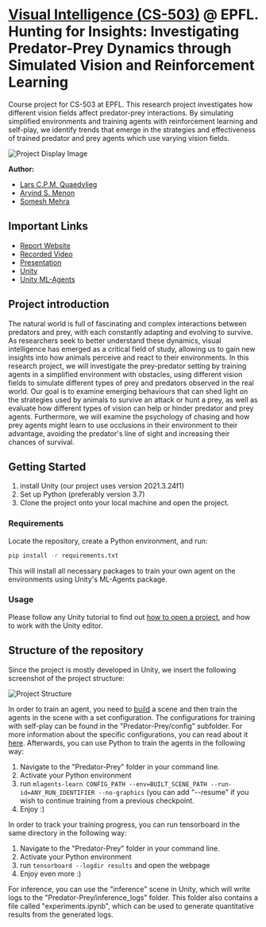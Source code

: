# [Visual Intelligence (CS-503)](https://vilab.epfl.ch/) @ EPFL. Hunting for Insights: Investigating Predator-Prey Dynamics through Simulated Vision and Reinforcement Learning

Course project for CS-503 at EPFL. This research project investigates how different vision fields affect predator-prey interactions. By simulating 
simplified environments and training agents with reinforcement learning and self-play, we identify trends that emerge in the strategies and effectiveness
of trained predator and prey agents which use varying vision fields. 

![Project Display Image](https://imgtr.ee/images/2023/06/01/S2FLI.png)

**Author:** 
- [Lars C.P.M. Quaedvlieg](https://lars-quaedvlieg.github.io/)
- [Arvind S. Menon](https://arvind6599.github.io/)
- [Somesh Mehra](https://vilab.epfl.ch/#prospective)

## Important Links

- [Report Website](https://arvind6599.github.io/PredatorPreyWebsite/) 
- [Recorded Video](https://www.youtube.com/watch?v=K0tJrpMla-o)
- [Presentation](https://docs.google.com/presentation/d/1PcIU6uHoWMkugl5NohnZsoXTvl1WS9NC8TRfWVWeUQM/)
- [Unity](https://unity.com/download)
- [Unity ML-Agents](https://github.com/Unity-Technologies/ml-agents)

## Project introduction

The natural world is full of fascinating and complex interactions between predators and prey, with each constantly adapting and evolving to survive. 
As researchers seek to better understand these dynamics, visual intelligence has emerged as a critical field of study, allowing us to gain 
new insights into how animals perceive and react to their environments. In this research project, we will investigate the prey-predator setting by 
training agents in a simplified environment with obstacles, using different vision fields to simulate different types of prey and predators observed 
in the real world. Our goal is to examine emerging behaviours that can shed light on the strategies used by animals to survive 
an attack or hunt a prey, as well as evaluate how different types of vision can help or hinder predator and prey agents. Furthermore, we will examine 
the psychology of chasing and how prey agents might learn to use occlusions in their environment to their advantage, avoiding the predator's line of 
sight and increasing their chances of survival.

## Getting Started

1) install Unity (our project uses version 2021.3.24f1)
2) Set up Python (preferably version 3.7)
3) Clone the project onto your local machine and open the project.

### Requirements

Locate the repository, create a Python environment, and run:
  ```sh
  pip install -r requirements.txt
  ```

This will install all necessary packages to train your own agent on the environments using Unity's ML-Agents package.

### Usage

Please follow any Unity tutorial to find out [how to open a project](https://support.unity.com/hc/en-us/articles/4402520287124-How-do-I-add-a-project-saved-on-my-computer-into-the-Unity-Hub-),
and how to work with the Unity editor.

## Structure of the repository

Since the project is mostly developed in Unity, we insert the following screenshot of the project structure:

![Project Structure](https://imgtr.ee/images/2023/06/01/SwQXB.png)

In order to train an agent, you need to [build](https://docs.unity3d.com/Manual/BuildSettings.html) a scene and then train the agents in the scene with a set
configuration. The configurations for training with self-play can be found in the "Predator-Prey/config" subfolder. For more information about the specific
configurations, you can read about it [here](https://unity-technologies.github.io/ml-agents/Training-Configuration-File/). Afterwards, you can use Python to train the 
agents in the following way:

1) Navigate to the "Predator-Prey" folder in your command line.
2) Activate your Python environment
3) run ```mlagents-learn CONFIG_PATH --env=BUILT_SCENE_PATH --run-id=ANY_RUN_IDENTIFIER --no-graphics``` (you can add "--resume" if you wish to continue training from a previous checkpoint.
4) Enjoy :)

In order to track your training progress, you can run tensorboard in the same directory in the following way:

1) Navigate to the "Predator-Prey" folder in your command line.
2) Activate your Python environment
3) run ```tensorboard --logdir results``` and open the webpage
4) Enjoy even more :)

For inference, you can use the "inference" scene in Unity, which will write logs to the "Predator-Prey/inference_logs" folder. This folder also contains a file called
"experiments.ipynb", which can be used to generate quantitative results from the generated logs.
